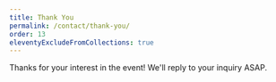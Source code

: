 ```yaml
---
title: Thank You
permalink: /contact/thank-you/
order: 13
eleventyExcludeFromCollections: true
---
```


Thanks for your interest in the event! We'll reply to your inquiry ASAP.

